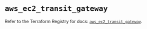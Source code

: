 # `aws_ec2_transit_gateway`

Refer to the Terraform Registry for docs: [`aws_ec2_transit_gateway`](https://registry.terraform.io/providers/hashicorp/aws/6.11.0/docs/resources/ec2_transit_gateway).

